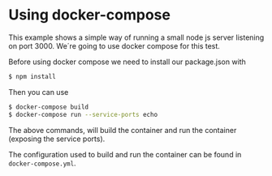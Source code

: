 # Using docker-compose


This example shows a simple way of running a small node js server listening on port 3000. We´re going to use docker compose for this test. 

Before using docker compose we need to install our package.json with
```sh
$ npm install
```
Then you can use

```sh
$ docker-compose build
$ docker-compose run --service-ports echo
```

The above commands, will build the container and run the container (exposing the service ports). 

The configuration used to build and run the container can be found in `docker-compose.yml`.


